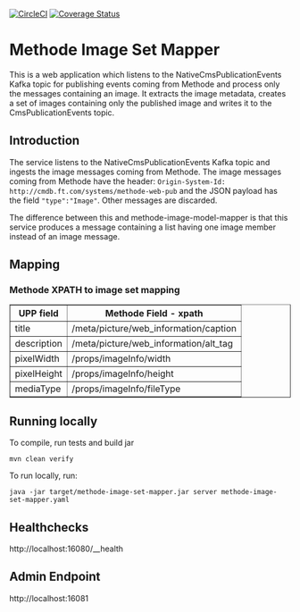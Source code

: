 [![CircleCI](https://circleci.com/gh/Financial-Times/methode-image-set-mapper.svg?style=svg)](https://circleci.com/gh/Financial-Times/methode-image-set-mapper) [![Coverage Status](https://coveralls.io/repos/github/Financial-Times/methode-image-set-mapper/badge.svg)](https://coveralls.io/github/Financial-Times/methode-image-set-mapper)

# Methode Image Set Mapper
This is a web application which listens to the NativeCmsPublicationEvents Kafka topic for publishing events coming from Methode and process only the messages
containing an image. It extracts the image metadata, creates a set of images containing only the published image and writes it to the CmsPublicationEvents 
topic.

## Introduction

The service listens to the NativeCmsPublicationEvents Kafka topic and ingests the image messages coming from Methode.
The image messages coming from Methode have the header: `Origin-System-Id: http://cmdb.ft.com/systems/methode-web-pub` and the JSON payload has the 
field `"type":"Image"`. Other messages are discarded.

The difference between this and methode-image-model-mapper is that this service produces a message containing a list having one image member instead of 
an image message.

## Mapping
### Methode XPATH to image set mapping

<table border="1">
    <tr>
        <th>UPP field</td>
        <th>Methode Field - xpath</td>
    </tr>
    <tr>
        <td>title</td>
        <td>/meta/picture/web_information/caption</td>
    </tr>
    <tr>
        <td>description</td>
        <td>/meta/picture/web_information/alt_tag</td>
    </tr>
    <tr>
        <td>pixelWidth</td>
        <td>/props/imageInfo/width</td>
    </tr>
    <tr>
        <td>pixelHeight</td>
        <td>/props/imageInfo/height</td>
    </tr>
    <tr>
        <td>mediaType</td>
        <td>/props/imageInfo/fileType</td>
    </tr>
</table>

## Running locally
To compile, run tests and build jar
    
    mvn clean verify 

To run locally, run:
    
    java -jar target/methode-image-set-mapper.jar server methode-image-set-mapper.yaml

## Healthchecks 
http://localhost:16080/__health

## Admin Endpoint
http://localhost:16081